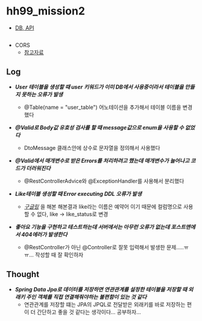 # hh99_mission2
- [DB, API](https://teamsparta.notion.site/2-95aec72c863448c38f454734a7ccb4ce)

##
- CORS
  - [참고자료](https://yeonyeon.tistory.com/m/236)

## Log
- ***User 테이블을 생성할 때 user 키워드가 이미 DB에서 사용중이라서 테이블을 만들지 못하는 오류가 발생***
  - @Table(name = "user_table") 어노테이션을 추가해서 테이블 이름을 변경했다
  
- ***@Valid로 Body값 유효성 검사를 할 때 message값으로 enum을 사용할 수 없었다***
  - DtoMessage 클래스안에 상수로 문자열을 정의해서 사용했다

- ***@Valid에서 매개변수로 받은 Errors를 처리하려고 했는데 매개변수가 늘어나고 코드가 더러워진다***
  - @RestControllerAdvice와 @ExceptionHandler를 사용해서 분리했다

- ***Like테이블 생성할 때 Error executing DDL 오류가 발생***
  - [*구글링*](https://csy7792.tistory.com/66) 을 해본 해본결과 like라는 이름은 예약어 이기 때문에 컬럼명으로 사용할 수 없다, like -> like_status로 변경
  
- ***좋아요 기능을 구현하고 테스트하는데 서버에서는 아무런 오류가 없는데 포스트맨에서 404에러가 발생한다***
  - @RestController가 아닌 @Controller로 잘못 입력해서 발생한 문제.....ㅠㅠ... 작성할 때 잘 확인하자


## Thought
- ***Spring Data Jpa로 데이터를 저장하면 연관관계를 설정한 테이블을 저장할 때 외래키 주인 객체를 직접 연결해줘야하는 불편함이 있는 것 같다***
  - 연관관계를 저장할 떄는 JPA의 JPQL로 전달받은 외래키를 바로 저장하는 편이 더 간단하고 좋을 것 같다는 생각이다... 공부하자...
